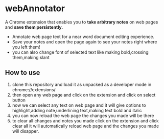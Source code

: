 # webAnnotator

A Chrome extension that enables you to **take arbitrary notes** on web pages and **save them persistently**.
- Annotate web page text for a near word document editing experience.
- Save your notes and open the page again to see your notes right where you left them!
- you can also change font of selected text like making bold,crossing them,making slant

## How to use 

1. clone this repository and load it as unpacked as a developer mode in chrome://extensions/
2. then open any web page and click on the extension and click on select button
3. now we can select any text on web page and it will give options to highlight,adding note,underlining text,making text bold and italic
4. you can now reload the web page the changes you made will be there
5. to clear all changes and notes you made click on the extension and click clear all it will automatically reload web page and the changes you made will disapper.

